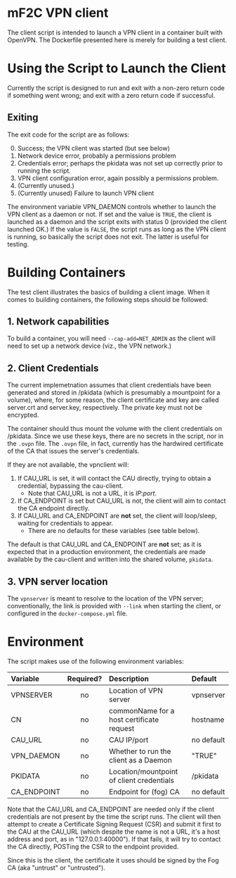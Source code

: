 # mF2C VPN client #

The client script is intended to launch a VPN client in a container
built with OpenVPN.  The Dockerfile presented here is merely for
building a test client.


# Using the Script to Launch the Client #

Currently the script is designed to run and exit with a non-zero
return code if something went wrong; and exit with a zero return code
if successful.

## Exiting ##

The exit code for the script are as follows:

0. Success; the VPN client was started (but see below)
1. Network device error, probably a permissions problem
2. Credentials error; perhaps the pkidata was not set up correctly
   prior to running the script.
3. VPN client configuration error, again possibly a permissions
   problem.
4. (Currently unused.)
5. (Currently unused) Failure to launch VPN client

The environment variable VPN_DAEMON controls whether to launch the VPN client
as a daemon or not.  If set and the value is `TRUE`, the client is
launched as a daemon and the script exits with status 0 (provided the
client launched OK.)  If the value is `FALSE`, the script runs as long
as the VPN client is running, so basically the script does not exit.
The latter is useful for testing.

# Building Containers #

The test client illustrates the basics of building a client image.
When it comes to building containers, the following steps should be
followed:

## 1. Network capabilities ##

To build a container, you will need `--cap-add=NET_ADMIN` as the
client will need to set up a network device (viz., the VPN network.)

## 2. Client Credentials ##

The current implemetnation assumes that client credentials have been
generated and stored in /pkidata (which is presumably a mountpoint for
a volume), where, for some reason, the client certificate and key are
called server.crt and server.key, respectively.  The private key
must not be encrypted.

The container should thus mount the volume with the client credentials
on /pkidata.  Since we use these keys, there are no secrets in the
script, nor in the `.ovpn` file.  The `.ovpn` file, in fact, currently
has the hardwired certificate of the CA that issues the server's
credentials.

If they are not available, the vpnclient will:

1. If CAU_URL is set, it will contact the CAU directly, trying to
   obtain a credential, bypassing the cau-client.
   - Note that CAU_URL is not a URL, it is *IP*:*port*.
2. If CA_ENDPOINT is set but CAU_URL is not, the client will aim to
   contact the CA endpoint directly.
3. If CAU_URL and CA_ENDPOINT are **not** set, the client will
   loop/sleep, waiting for credentials to appear.
   - There are no defaults for these variables (see table below).

The default is that CAU_URL and CA_ENDPOINT are **not** set; as it is
expected that in a production environment, the credentials are made
available by the cau-client and written into the shared volume,
`pkidata`.


## 3. VPN server location ##

The `vpnserver` is meant to resolve to the location of the VPN server;
conventionally, the link is provided with `--link` when starting the
client, or configured in the `docker-compose.yml` file.

# Environment #

The script makes use of the following environment variables:

| Variable      | Required? | Description | Default |
| :--- | :---: | :--- | :--- |
| VPNSERVER     | no		| Location of VPN server | vpnserver |
| CN   	   	   	| no |commonName for a host certificate request | hostname |
| CAU_URL | no | CAU IP/port | no default |
| VPN_DAEMON | no | Whether to run the client as a Daemon | "TRUE" |
| PKIDATA | no | Location/mountpoint of client credentials | /pkidata |
| CA_ENDPOINT | no | Endpoint for (fog) CA | no default |

Note that the CAU_URL and CA_ENDPOINT are needed only if the client
credentials are not present by the time the script runs.  The client
will then attempt to create a Certificate Signing Request (CSR) and
submit it first to the CAU at the CAU_URL (which despite the name is
not a URL, it's a host address and port, as in "127.0.0.1:40000").  If
that fails, it will try to contact the CA directly, POSTing the CSR to
the endpoint provided.

Since this is the client, the certificate it uses should be signed by
the Fog CA (aka "untrust" or "untrusted").
